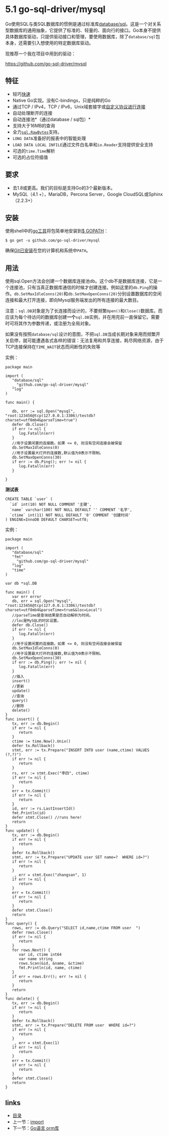 # 5.1 go-sql-driver/mysql

Go使用SQL与类SQL数据库的惯例是通过标准库[database/sql](http://golang.org/pkg/database/sql/)。这是一个对关系型数据库的通用抽象，它提供了标准的、轻量的、面向行的接口。Go本身不提供具体数据库驱动，只提供驱动接口和管理，要使用数据库，除了`database/sql`包本身，还需要引入想使用的特定数据库驱动。

现推荐一个我在项目中用到的驱动：

<https://github.com/go-sql-driver/mysql>

## 特征

- 轻巧[快速](https://github.com/go-sql-driver/sql-benchmark)
- Native Go实现。没有C-bindings，只是纯粹的Go
- 通过TCP / IPv4，TCP / IPv6，Unix域套接字或[自定义协议进行连接](https://godoc.org/github.com/go-sql-driver/mysql#DialFunc)
- 自动处理断开的连接
- 自动连接池*（通过database / sql包）*
- 支持大于16MB的查询
- 全力[`sql.RawBytes`](https://golang.org/pkg/database/sql/#RawBytes)支持。
- `LONG DATA`准备好的报表中的智能处理
- `LOAD DATA LOCAL INFILE`通过文件白名单和`io.Reader`支持提供安全支持
- 可选的`time.Time`解析
- 可选的占位符插值

## 要求

- 去1.8或更高。我们的目标是支持Go的3个最新版本。
- MySQL（4.1 +），MariaDB，Percona Server，Google CloudSQL或Sphinx（2.2.3+）

## 安装

使用shell中的[go工具](https://golang.org/cmd/go/)将包简单地安装到[$ GOPATH](https://github.com/golang/go/wiki/GOPATH)：

```
$ go get -u github.com/go-sql-driver/mysql
```

确保[Git已安装](https://git-scm.com/downloads)在您的计算机和系统中`PATH`。



## 用法



使用sql.Open方法会创建一个数据库连接池db。这个db不是数据库连接，它是一个连接池，只有当真正数据库通信的时候才创建连接。例如这里的`db.Ping`的操作。`db.SetMaxIdleConns(20)`和`db.SetMaxOpenConns(20)`分别设置数据库的空闲连接和最大打开连接，即向Mysql服务端发出的所有连接的最大数目。

注意：`sql.DB`对象是为了长连接而设计的，不要频繁`Open()`和`Close()`数据库。而应该为每个待访问的数据库创建**一个**`sql.DB`实例，并在用完前一直保留它。需要时可将其作为参数传递，或注册为全局对象。

如果没有按照`database/sql`设计的意图，不把`sql.DB`当成长期对象来用而频繁开关启停，就可能遭遇各式各样的错误：无法复用和共享连接，耗尽网络资源，由于TCP连接保持在`TIME_WAIT`状态而间断性的失败等



实例：

```
package main

import (
   "database/sql"
   _ "github.com/go-sql-driver/mysql"
   "log"
)

func main() {

   db, err := sql.Open("mysql", "root:123456@tcp(127.0.0.1:3306)/testdb?charset=utf8mb4&parseTime=true")
   defer db.Close()
   if err != nil {
      log.Fatalln(err)
   }
   //用于设置闲置的连接数。如果 <= 0, 则没有空闲连接会被保留
   db.SetMaxIdleConns(0)
   //用于设置最大打开的连接数,默认值为0表示不限制。
   db.SetMaxOpenConns(30)
   if err := db.Ping(); err != nil {
      log.Fatalln(err)
   }

}
```

**测试表**

```
CREATE TABLE `user` (
  `id` int(10) NOT NULL COMMENT '主键',
  `name` varchar(100) NOT NULL DEFAULT '' COMMENT '名字',
  `ctime` int(11) NOT NULL DEFAULT '0' COMMENT '创建时间'
) ENGINE=InnoDB DEFAULT CHARSET=utf8;
```

实例：

```
package main

import (
   "database/sql"
   "fmt"
   _ "github.com/go-sql-driver/mysql"
   "log"
   "time"
)

var db *sql.DB

func main() {
   var err error
   db, err = sql.Open("mysql", "root:123456@tcp(127.0.0.1:3306)/testdb?charset=utf8mb4&parseTime=true&&loc=Local")
   //parseTime是查询结果是否自动解析为时间。
   //loc是MySQL的时区设置。
   defer db.Close()
   if err != nil {
      log.Fatalln(err)
   }
   //用于设置闲置的连接数。如果 <= 0, 则没有空闲连接会被保留
   db.SetMaxIdleConns(0)
   //用于设置最大打开的连接数,默认值为0表示不限制。
   db.SetMaxOpenConns(30)
   if err := db.Ping(); err != nil {
      log.Fatalln(err)
   }
   //插入
   insert()
   //更新
   update()
   //查询
   query()
   //删除
   delete()
}
func insert() {
   tx, err := db.Begin()
   if err != nil {
      return
   }
   ctime := time.Now().Unix()
   defer tx.Rollback()
   stmt, err := tx.Prepare("INSERT INTO user (name,ctime) VALUES (?,?)")
   if err != nil {
      return
   }
   rs, err := stmt.Exec("李四", ctime)
   if err != nil {
      return
   }
   err = tx.Commit()
   if err != nil {
      return
   }
   id, err := rs.LastInsertId()
   fmt.Println(id)
   defer stmt.Close() //runs here!
   return
}
func update() {
   tx, err := db.Begin()
   if err != nil {
      return
   }
   defer tx.Rollback()
   stmt, err := tx.Prepare("UPDATE user SET name=?  WHERE id=?")
   if err != nil {
      return
   }
   _, err = stmt.Exec("zhangsan", 1)
   if err != nil {
      return
   }
   err = tx.Commit()
   if err != nil {
      return
   }
   defer stmt.Close()
   return
}
func query() {
   rows, err := db.Query("SELECT id,name,ctime FROM user  ")
   defer rows.Close()
   if err != nil {
      return
   }
   for rows.Next() {
      var id, ctime int64
      var name string
      rows.Scan(&id, &name, &ctime)
      fmt.Println(id, name, ctime)
   }
   if err = rows.Err(); err != nil {
      return
   }
   return
}
func delete() {
   tx, err := db.Begin()
   if err != nil {
      return
   }
   defer tx.Rollback()
   stmt, err := tx.Prepare("DELETE FROM user  WHERE id=?")
   if err != nil {
      return
   }
   _, err = stmt.Exec(1)
   if err != nil {
      return
   }
   err = tx.Commit()
   if err != nil {
      return
   }
   defer stmt.Close()
   return
}
```

## links

- [目录](https://github.com/guyan0319/golang_development_notes/blob/master/zh/preface.md)
- 上一节：[import](https://github.com/guyan0319/golang_development_notes/blob/master/zh/4.2.md)
- 下一节：[Go语言 orm库](https://github.com/guyan0319/golang_development_notes/blob/master/zh/5.2.md)

